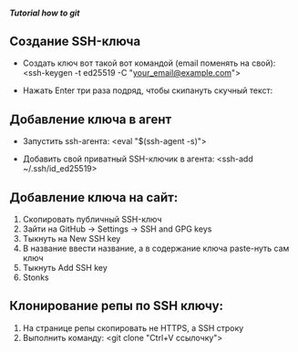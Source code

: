 ##### Tutorial how to git

## Создание SSH-ключа

+ Создать ключ вот такой вот командой (email поменять на свой):
    <ssh-keygen -t ed25519 -C "your_email@example.com">

+ Нажать Enter три раза подряд, чтобы скипануть скучный текст:

## Добавление ключа в агент

+ Запустить ssh-агента:
    <eval "$(ssh-agent -s)">

+ Добавить свой приватный SSH-ключик в агента:
    <ssh-add ~/.ssh/id_ed25519>

## Добавление ключа на сайт:

1. Скопировать публичный SSH-ключ
2. Зайти на GitHub -> Settings -> SSH and GPG keys
3. Тыкнуть на New SSH key
4. В название ввести название, а в содержание ключа paste-нуть сам ключ
5. Тыкнуть Add SSH key
6. Stonks

## Клонирование репы по SSH ключу:

1. На странице репы скопировать не HTTPS, а SSH строку
2. Выполнить команду:
    <git clone "Ctrl+V ссылочку">
